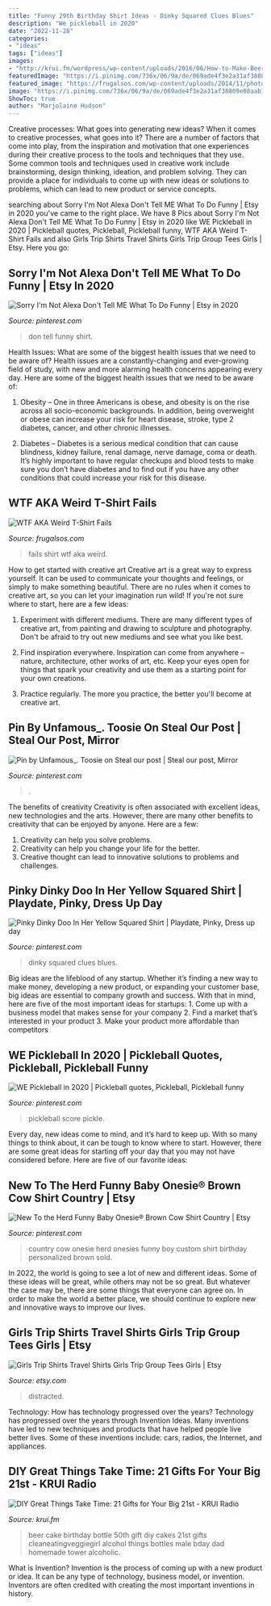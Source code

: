 ```yaml
---
title: "Funny 29th Birthday Shirt Ideas - Dinky Squared Clues Blues"
description: "We pickleball in 2020"
date: "2022-11-28"
categories:
- "ideas"
tags: ["ideas"]
images:
- "http://krui.fm/wordpress/wp-content/uploads/2016/06/How-to-Make-Beer-Bottle-Cake-14-681x1024.jpg"
featuredImage: "https://i.pinimg.com/736x/06/9a/de/069ade4f3e2a31af38809e08aab10a94.jpg"
featured_image: "https://frugalsos.com/wp-content/uploads/2014/11/photo-58-e1415209097340.jpg"
image: "https://i.pinimg.com/736x/06/9a/de/069ade4f3e2a31af38809e08aab10a94.jpg"
ShowToc: true
author: "Marjolaine Hudson"
---
```



Creative processes: What goes into generating new ideas?
When it comes to creative processes, what goes into it? There are a number of factors that come into play, from the inspiration and motivation that one experiences during their creative process to the tools and techniques that they use. Some common tools and techniques used in creative work include brainstorming, design thinking, ideation, and problem solving. They can provide a place for individuals to come up with new ideas or solutions to problems, which can lead to new product or service concepts.

	

		
searching about Sorry I&#039;m Not Alexa Don&#039;t Tell ME What To Do Funny | Etsy in 2020 you've came to the right place. We have 8 Pics about Sorry I&#039;m Not Alexa Don&#039;t Tell ME What To Do Funny | Etsy in 2020 like WE Pickleball in 2020 | Pickleball quotes, Pickleball, Pickleball funny, WTF AKA Weird T-Shirt Fails and also Girls Trip Shirts Travel Shirts Girls Trip Group Tees Girls | Etsy. Here you go:
		
    
## Sorry I&#039;m Not Alexa Don&#039;t Tell ME What To Do Funny | Etsy In 2020

<img loading=lazy src="https://i.pinimg.com/736x/d1/6b/68/d16b6802fb7f5ce26a2ff68d237b2955.jpg" onerror="this.onerror=null;this.src='https://tse1.mm.bing.net/th?id=OIP.ExIE2GOlYprjaFyk0X5ZXQHaHa&amp;pid=15.1';" alt="Sorry I&#039;m Not Alexa Don&#039;t Tell ME What To Do Funny | Etsy in 2020">

_Source: pinterest.com_

>don tell funny shirt. 

	

Health Issues: What are some of the biggest health issues that we need to be aware of?
Health issues are a constantly-changing and ever-growing field of study, with new and more alarming health concerns appearing every day. Here are some of the biggest health issues that we need to be aware of:
1. Obesity – One in three Americans is obese, and obesity is on the rise across all socio-economic backgrounds. In addition, being overweight or obese can increase your risk for heart disease, stroke, type 2 diabetes, cancer, and other chronic illnesses.

2. Diabetes – Diabetes is a serious medical condition that can cause blindness, kidney failure, renal damage, nerve damage, coma or death. It’s highly important to have regular checkups and blood tests to make sure you don’t have diabetes and to find out if you have any other conditions that could increase your risk for this disease.


    
## WTF AKA Weird T-Shirt Fails

<img loading=lazy src="https://frugalsos.com/wp-content/uploads/2014/11/photo-58-e1415209097340.jpg" onerror="this.onerror=null;this.src='https://tse3.mm.bing.net/th?id=OIP.8G8Y-_I-sSDj0kK4kjBgCQHaJ4&amp;pid=15.1';" alt="WTF AKA Weird T-Shirt Fails">

_Source: frugalsos.com_

>fails shirt wtf aka weird. 

	

How to get started with creative art
Creative art is a great way to express yourself. It can be used to communicate your thoughts and feelings, or simply to make something beautiful. There are no rules when it comes to creative art, so you can let your imagination run wild! If you're not sure where to start, here are a few ideas:
1. Experiment with different mediums. There are many different types of creative art, from painting and drawing to sculpture and photography. Don't be afraid to try out new mediums and see what you like best.

2. Find inspiration everywhere. Inspiration can come from anywhere – nature, architecture, other works of art, etc. Keep your eyes open for things that spark your creativity and use them as a starting point for your own creations.

3. Practice regularly. The more you practice, the better you'll become at creative art.

    
## Pin By Unfamous_. Toosie On Steal Our Post | Steal Our Post, Mirror

<img loading=lazy src="https://i.pinimg.com/736x/87/ce/a6/87cea692bac4013334b1bf8a3a9d46a0.jpg" onerror="this.onerror=null;this.src='https://tse1.mm.bing.net/th?id=OIP.9l-wQgorZeOvze90LUHd3QHaJ3&amp;pid=15.1';" alt="Pin by Unfamous_. Toosie on Steal our post | Steal our post, Mirror">

_Source: pinterest.com_

>. 

	

The benefits of creativity
Creativity is often associated with excellent ideas, new technologies and the arts. However, there are many other benefits to creativity that can be enjoyed by anyone. Here are a few: 
1. Creativity can help you solve problems.
2. Creativity can help you change your life for the better.
3. Creative thought can lead to innovative solutions to problems and challenges.

    
## Pinky Dinky Doo In Her Yellow Squared Shirt | Playdate, Pinky, Dress Up Day

<img loading=lazy src="https://i.pinimg.com/736x/97/7d/59/977d597c595090d812ab749d61f26cd0.jpg" onerror="this.onerror=null;this.src='https://tse1.mm.bing.net/th?id=OIP.oQF7djEvOe3YtbfsD3RplgHaMM&amp;pid=15.1';" alt="Pinky Dinky Doo In Her Yellow Squared Shirt | Playdate, Pinky, Dress up day">

_Source: pinterest.com_

>dinky squared clues blues. 

	

Big ideas are the lifeblood of any startup. Whether it’s finding a new way to make money, developing a new product, or expanding your customer base, big ideas are essential to company growth and success. With that in mind, here are five of the most important ideas for startups: 1. Come up with a business model that makes sense for your company 2. Find a market that’s interested in your product 3. Make your product more affordable than competitors 
    
## WE Pickleball In 2020 | Pickleball Quotes, Pickleball, Pickleball Funny

<img loading=lazy src="https://i.pinimg.com/736x/06/9a/de/069ade4f3e2a31af38809e08aab10a94.jpg" onerror="this.onerror=null;this.src='https://tse1.mm.bing.net/th?id=OIP.jF5QGrXGuv3N4ySBIMjvJAHaJ3&amp;pid=15.1';" alt="WE Pickleball in 2020 | Pickleball quotes, Pickleball, Pickleball funny">

_Source: pinterest.com_

>pickleball score pickle. 

	

Every day, new ideas come to mind, and it’s hard to keep up. With so many things to think about, it can be tough to know where to start. However, there are some great ideas for starting off your day that you may not have considered before. Here are five of our favorite ideas: 

    
## New To The Herd Funny Baby Onesie® Brown Cow Shirt Country | Etsy

<img loading=lazy src="https://i.pinimg.com/736x/26/23/95/2623955aad0a71220640ee98eef72f79.jpg" onerror="this.onerror=null;this.src='https://tse4.mm.bing.net/th?id=OIP.ZYgUdNn6OaZmWn9aSc4CNAHaGo&amp;pid=15.1';" alt="New To the Herd Funny Baby Onesie® Brown Cow Shirt Country | Etsy">

_Source: pinterest.com_

>country cow onesie herd onesies funny boy custom shirt birthday personalized brown sold. 

	

In 2022, the world is going to see a lot of new and different ideas. Some of these ideas will be great, while others may not be so great. But whatever the case may be, there are some things that everyone can agree on. In order to make the world a better place, we should continue to explore new and innovative ways to improve our lives.

    
## Girls Trip Shirts Travel Shirts Girls Trip Group Tees Girls | Etsy

<img loading=lazy src="https://i.etsystatic.com/22340920/r/il/3d9f55/2976955246/il_fullxfull.2976955246_s3sw.jpg" onerror="this.onerror=null;this.src='https://tse1.mm.bing.net/th?id=OIP.7Tv8y92l9iQwfOq7IZnpJQHaFj&amp;pid=15.1';" alt="Girls Trip Shirts Travel Shirts Girls Trip Group Tees Girls | Etsy">

_Source: etsy.com_

>distracted. 

	

Technology: How has technology progressed over the years?
Technology has progressed over the years through Invention Ideas. Many inventions have led to new techniques and products that have helped people live better lives. Some of these inventions include: cars, radios, the Internet, and appliances.

    
## DIY Great Things Take Time: 21 Gifts For Your Big 21st - KRUI Radio

<img loading=lazy src="http://krui.fm/wordpress/wp-content/uploads/2016/06/How-to-Make-Beer-Bottle-Cake-14-681x1024.jpg" onerror="this.onerror=null;this.src='https://tse4.mm.bing.net/th?id=OIP.exr9QbfajEFB8IMXzs0xZAHaLI&amp;pid=15.1';" alt="DIY Great Things Take Time: 21 Gifts for Your Big 21st - KRUI Radio">

_Source: krui.fm_

>beer cake birthday bottle 50th gift diy cakes 21st gifts cleaneatingveggiegirl alcohol things bottles male bday dad homemade tower alcoholic. 

	

What is Invention?
Invention is the process of coming up with a new product or idea. It can be any type of technology, business model, or invention. Inventors are often credited with creating the most important inventions in history.

